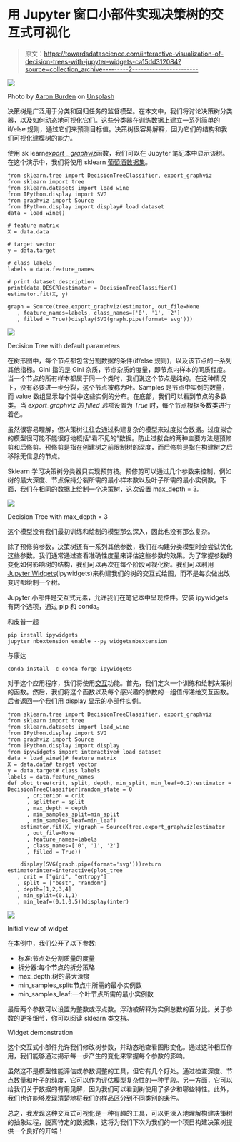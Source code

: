 # 用 Jupyter 窗口小部件实现决策树的交互式可视化

> 原文：<https://towardsdatascience.com/interactive-visualization-of-decision-trees-with-jupyter-widgets-ca15dd312084?source=collection_archive---------2----------------------->

![](img/c70155910bcb913dc26b1bf0a8a97f1a.png)

Photo by [Aaron Burden](https://unsplash.com/photos/Qy-CBKUg_X8?utm_source=unsplash&utm_medium=referral&utm_content=creditCopyText) on [Unsplash](https://unsplash.com/search/photos/trees?utm_source=unsplash&utm_medium=referral&utm_content=creditCopyText)

决策树是广泛用于分类和回归任务的监督模型。在本文中，我们将讨论决策树分类器，以及如何动态地可视化它们。这些分类器在训练数据上建立一系列简单的 if/else 规则，通过它们来预测目标值。决策树很容易解释，因为它们的结构和我们可视化建模树的能力。

使用 sk learn[*export _ graphviz*](http://scikit-learn.org/stable/modules/generated/sklearn.tree.export_graphviz.html)函数，我们可以在 Jupyter 笔记本中显示该树。在这个演示中，我们将使用 sklearn [葡萄酒数据集](http://scikit-learn.org/stable/modules/generated/sklearn.datasets.load_wine.html)。

```
from sklearn.tree import DecisionTreeClassifier, export_graphviz
from sklearn import tree
from sklearn.datasets import load_wine
from IPython.display import SVG
from graphviz import Source
from IPython.display import display# load dataset
data = load_wine()

# feature matrix
X = data.data

# target vector
y = data.target

# class labels
labels = data.feature_names

# print dataset description
print(data.DESCR)estimator = DecisionTreeClassifier()
estimator.fit(X, y)

graph = Source(tree.export_graphviz(estimator, out_file=None
   , feature_names=labels, class_names=['0', '1', '2'] 
   , filled = True))display(SVG(graph.pipe(format='svg')))
```

![](img/fd147b6c5d80a215c093a49350bbffb7.png)

Decision Tree with default parameters

在树形图中，每个节点都包含分割数据的条件(if/else 规则)，以及该节点的一系列其他指标。Gini 指的是 Gini 杂质，节点杂质的度量，即节点内样本的同质程度。当一个节点的所有样本都属于同一个类时，我们说这个节点是纯的。在这种情况下，没有必要进一步分裂，这个节点被称为叶。Samples 是节点中实例的数量，而 value 数组显示每个类中这些实例的分布。在底部，我们可以看到节点的多数类。当 *export_graphviz 的 *filled* 选项*设置为 *True* 时，每个节点根据多数类进行着色。

虽然很容易理解，但决策树往往会通过构建复杂的模型来过度拟合数据。过度拟合的模型很可能不能很好地概括“看不见的”数据。防止过拟合的两种主要方法是预修剪和后修剪。预修剪是指在创建树之前限制树的深度，而后修剪是指在构建树之后移除无信息的节点。

Sklearn 学习决策树分类器只实现预剪枝。预修剪可以通过几个参数来控制，例如树的最大深度、节点保持分裂所需的最小样本数以及叶子所需的最小实例数。下面，我们在相同的数据上绘制一个决策树，这次设置 max_depth = 3。

![](img/b6d5252e046f9623b40307823cb2b6c2.png)

Decision Tree with max_depth = 3

这个模型没有我们最初训练和绘制的模型那么深入，因此也没有那么复杂。

除了预修剪参数，决策树还有一系列其他参数，我们在构建分类模型时会尝试优化这些参数。我们通常通过查看准确性度量来评估这些参数的效果。为了掌握参数的变化如何影响树的结构，我们可以再次在每个阶段可视化树。我们可以利用[Jupyter Widgets](http://jupyter.org/widgets)(ipywidgets)来构建我们的树的交互式绘图，而不是每次做出改变时都绘制一个树。

Jupyter 小部件是交互式元素，允许我们在笔记本中呈现控件。安装 ipywidgets 有两个选项，通过 pip 和 conda。

和皮普一起

```
pip install ipywidgets
jupyter nbextension enable --py widgetsnbextension
```

与康达

```
conda install -c conda-forge ipywidgets 
```

对于这个应用程序，我们将使用[交互](http://ipywidgets.readthedocs.io/en/latest/examples/Using%20Interact.html#interactive)功能。首先，我们定义一个训练和绘制决策树的函数。然后，我们将这个函数以及每个感兴趣的参数的一组值传递给交互函数。后者返回一个我们用 display 显示的小部件实例。

```
from sklearn.tree import DecisionTreeClassifier, export_graphviz
from sklearn import tree
from sklearn.datasets import load_wine
from IPython.display import SVG
from graphviz import Source
from IPython.display import display                               
from ipywidgets import interactive# load dataset
data = load_wine()# feature matrix
X = data.data# target vector
y = data.target# class labels
labels = data.feature_names
def plot_tree(crit, split, depth, min_split, min_leaf=0.2):estimator = DecisionTreeClassifier(random_state = 0 
      , criterion = crit
      , splitter = split
      , max_depth = depth
      , min_samples_split=min_split
      , min_samples_leaf=min_leaf)
    estimator.fit(X, y)graph = Source(tree.export_graphviz(estimator
      , out_file=None
      , feature_names=labels
      , class_names=['0', '1', '2']
      , filled = True))

    display(SVG(graph.pipe(format='svg')))return estimatorinter=interactive(plot_tree 
   , crit = ["gini", "entropy"]
   , split = ["best", "random"]
   , depth=[1,2,3,4]
   , min_split=(0.1,1)
   , min_leaf=(0.1,0.5))display(inter)
```

![](img/ea24e259c41fec42d5e5151afa927e9d.png)

Initial view of widget

在本例中，我们公开了以下参数:

*   标准:节点处分割质量的度量
*   拆分器:每个节点的拆分策略
*   max_depth:树的最大深度
*   min_samples_split:节点中所需的最小实例数
*   min_samples_leaf:一个叶节点所需的最小实例数

最后两个参数可以设置为整数或浮点数。浮动被解释为实例总数的百分比。关于参数的更多细节，你可以阅读 sklearn 类[文档](http://scikit-learn.org/stable/modules/generated/sklearn.tree.DecisionTreeClassifier.html#sklearn.tree.DecisionTreeClassifier)。

Widget demonstration

这个交互式小部件允许我们修改树参数，并动态地查看图形变化。通过这种相互作用，我们能够通过揭示每一步产生的变化来掌握每个参数的影响。

虽然这不是模型性能评估或参数调整的工具，但它有几个好处。通过检查深度、节点数量和叶子的纯度，它可以作为评估模型复杂性的一种手段。另一方面，它可以给我们关于数据的有用见解，因为我们可以看到树使用了多少和哪些特性。此外，我们也许能够发现清楚地将我们的样品区分到不同类别的条件。

总之，我发现这种交互式可视化是一种有趣的工具，可以更深入地理解构建决策树的抽象过程，脱离特定的数据集，这将为我们下次为我们的一个项目构建决策树提供一个良好的开端！